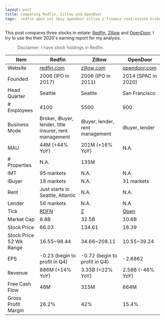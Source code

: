 ```yaml
---
layout: post
title: Comparing Redfin, Zillow and OpenDoor
tags:  redfin open imt ibuy opendoor zillow z finance real-estate broker rdfn
---
```

This post compares three stocks in estate: [Redfin](https://www.redfin.com), [Zillow](https://www.zillow.com) and [OpenDoor](https://www.opendoor.com/). I try to use the their 2020's earning report for my analysis.

> Disclaimer: I have stock holdings in Redfin.

| Item                    | Redfin                                                 | Zillow                                 | OpenDoor                                     |
| ----------------------- | ------------------------------------------------------ | -------------------------------------- | -------------------------------------------- |
| Website                 | [redfin.com](https://www.redfin.com/)                  | [zillow.com](https://www.zillow.com/)  | [opendoor.com](https://www.opendoor.com/)    |
| Founded                 | 2006 (IPO in 2017)                                     | 2006 (IPO in 2011)                     | 2014 (SPAC in 2020)                          |
| Head Quarter            | Seattle                                                | Seattle                                | San Francisco                                |
| # Employees             | 4100                                                   | 5500                                   | 900                                          |
| Business Mode           | Broker, iBuyer, lender, title insurer, rent management | iBuyer, lender, rent management        | iBuyer, lender                               |
| MAU                     | 44M (+44% YoY)                                         | 201M (+16% YoY)                        | N.A.                                         |
| # Properties            | N.A.                                                   | 135M                                   |                                              |
| IMT                     | 95 markets                                             | N.A.                                   | N.A.                                         |
| iBuyer                  | 18 markets                                             | N.A.                                   | 31 markets                                   |
| Rent                    | Just starts in Seattle, Atlantic                       | N.A.                                   | N.A.                                         |
| Lender                  | 56 markets                                             | N.A.                                   | N.A                                          |
| Tick                    | [RDFN](https://finance.yahoo.com/quote/RDFN?p=RDFN)    | [Z](https://finance.yahoo.com/quote/Z) | [Open](https://finance.yahoo.com/quote/OPEN) |
| Market Cap              | 6.8B                                                   | 32.5B                                  | 10.6B                                        |
| Stock Price             | 66.03                                                  | 134.61                                 | 18.39                                        |
| Stock Price 52 Wk Range | 16.55~98.44                                            | 34.66~208.11                           | 10.55~39.24                                  |
| EPS                     | -0.23 (begin to profit in Q4)                          | -0.72 (begin to profit in Q4)          | -2.6862                                      |
| Revenue                 | 886M (+14% YoY)                                        | 3.33B (+22% YoY)                       | 2.58B (-46% YoY)                             |
| Free Cash Flow          | 46M                                                    | 315M                                   | 664M                                         |
| Gross Profit Margin     | 26.2%                                                  | 42%                                    | 15.4%                                        |

